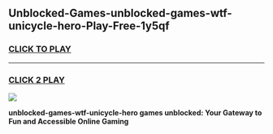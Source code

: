 
## Unblocked-Games-unblocked-games-wtf-unicycle-hero-Play-Free-1y5qf
<h3>
<a href="https://premium76.site?title=unblocked-games-wtf-unicycle-hero&ref=18A1">CLICK TO PLAY</a></h3>
<hr>

<h3>
<a href="https://premium76.site?title=unblocked-games-wtf-unicycle-hero&ref=18A1">CLICK 2 PLAY</a>
  
</h3>

<a href="https://premium76.site?title=unblocked-games-wtf-unicycle-hero&ref=18A1"><img src="https://clearcache.store/games.png"></a>


**unblocked-games-wtf-unicycle-hero games unblocked: Your Gateway to Fun and Accessible Online Gaming**

